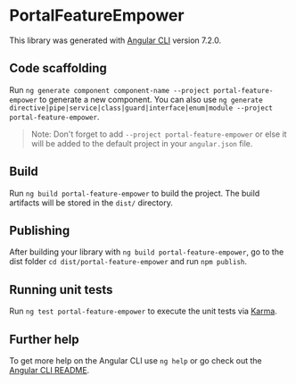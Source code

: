 # PortalFeatureEmpower

This library was generated with [Angular CLI](https://github.com/angular/angular-cli) version 7.2.0.

## Code scaffolding

Run `ng generate component component-name --project portal-feature-empower` to generate a new component. You can also use `ng generate directive|pipe|service|class|guard|interface|enum|module --project portal-feature-empower`.

> Note: Don't forget to add `--project portal-feature-empower` or else it will be added to the default project in your `angular.json` file.

## Build

Run `ng build portal-feature-empower` to build the project. The build artifacts will be stored in the `dist/` directory.

## Publishing

After building your library with `ng build portal-feature-empower`, go to the dist folder `cd dist/portal-feature-empower` and run `npm publish`.

## Running unit tests

Run `ng test portal-feature-empower` to execute the unit tests via [Karma](https://karma-runner.github.io).

## Further help

To get more help on the Angular CLI use `ng help` or go check out the [Angular CLI README](https://github.com/angular/angular-cli/blob/master/README.md).
